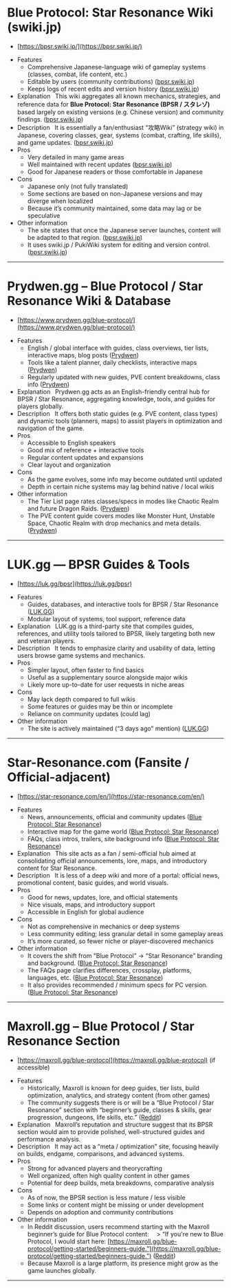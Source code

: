 # Blue Protocol: Star Resonance Wiki (swiki.jp)

* [https://bpsr.swiki.jp/](https://bpsr.swiki.jp/)

- Features
   - Comprehensive Japanese-language wiki of gameplay systems (classes, combat, life content, etc.)
   - Editable by users (community contributions) ([bpsr.swiki.jp][1])
   - Keeps logs of recent edits and version history ([bpsr.swiki.jp][1])
- Explanation
   This wiki aggregates all known mechanics, strategies, and reference data for **Blue Protocol: Star Resonance (BPSR / スタレゾ)** based largely on existing versions (e.g. Chinese version) and community findings. ([bpsr.swiki.jp][1])
- Description
   It is essentially a fan/enthusiast “攻略Wiki” (strategy wiki) in Japanese, covering classes, gear, systems (combat, crafting, life skills), and game updates. ([bpsr.swiki.jp][1])
- Pros
   - Very detailed in many game areas
   - Well maintained with recent updates ([bpsr.swiki.jp][1])
   - Good for Japanese readers or those comfortable in Japanese
- Cons
   - Japanese only (not fully translated)
   - Some sections are based on non-Japanese versions and may diverge when localized
   - Because it’s community maintained, some data may lag or be speculative
- Other information
   - The site states that once the Japanese server launches, content will be adapted to that region. ([bpsr.swiki.jp][1])
   - It uses swiki.jp / PukiWiki system for editing and version control. ([bpsr.swiki.jp][1])

---

# Prydwen.gg – Blue Protocol / Star Resonance Wiki & Database

* [https://www.prydwen.gg/blue-protocol/](https://www.prydwen.gg/blue-protocol/)

- Features
   - English / global interface with guides, class overviews, tier lists, interactive maps, blog posts ([Prydwen][2])
   - Tools like a talent planner, daily checklists, interactive maps ([Prydwen][2])
   - Regularly updated with new guides, PVE content breakdowns, class info ([Prydwen][3])
- Explanation
   Prydwen.gg acts as an English-friendly central hub for BPSR / Star Resonance, aggregating knowledge, tools, and guides for players globally.
- Description
   It offers both static guides (e.g. PVE content, class types) and dynamic tools (planners, maps) to assist players in optimization and navigation of the game.
- Pros
   - Accessible to English speakers
   - Good mix of reference + interactive tools
   - Regular content updates and expansions
   - Clear layout and organization
- Cons
   - As the game evolves, some info may become outdated until updated
   - Depth in certain niche systems may lag behind native / local wikis
- Other information
   - The Tier List page rates classes/specs in modes like Chaotic Realm and future Dragon Raids. ([Prydwen][4])
   - The PVE content guide covers modes like Monster Hunt, Unstable Space, Chaotic Realm with drop mechanics and meta details. ([Prydwen][3])

---

# LUK.gg — BPSR Guides & Tools

* [https://luk.gg/bpsr](https://luk.gg/bpsr)

- Features
   - Guides, databases, and interactive tools for BPSR / Star Resonance ([LUK.GG][5])
   - Modular layout of systems, tool support, reference data
- Explanation
   LUK.gg is a third-party site that compiles guides, references, and utility tools tailored to BPSR, likely targeting both new and veteran players.
- Description
   It tends to emphasize clarity and usability of data, letting users browse game systems and mechanics.
- Pros
   - Simpler layout, often faster to find basics
   - Useful as a supplementary source alongside major wikis
   - Likely more up-to-date for user requests in niche areas
- Cons
   - May lack depth compared to full wikis
   - Some features or guides may be thin or incomplete
   - Reliance on community updates (could lag)
- Other information
   - The site is actively maintained (“3 days ago” mention) ([LUK.GG][5])

---

# Star-Resonance.com (Fansite / Official-adjacent)

* [https://star-resonance.com/en/](https://star-resonance.com/en/)

- Features
   - News, announcements, official and community updates ([Blue Protocol: Star Resonance][6])
   - Interactive map for the game world ([Blue Protocol: Star Resonance][6])
   - FAQs, class intros, trailers, site background info ([Blue Protocol: Star Resonance][6])
- Explanation
   This site acts as a fan / semi-official hub aimed at consolidating official announcements, lore, maps, and introductory content for Star Resonance.
- Description
   It is less of a deep wiki and more of a portal: official news, promotional content, basic guides, and world visuals.
- Pros
   - Good for news, updates, lore, and official statements
   - Nice visuals, maps, and introductory support
   - Accessible in English for global audience
- Cons
   - Not as comprehensive in mechanics or deep systems
   - Less community editing; less granular detail in some gameplay areas
   - It’s more curated, so fewer niche or player-discovered mechanics
- Other information
   - It covers the shift from “Blue Protocol” → “Star Resonance” branding and background. ([Blue Protocol: Star Resonance][7])
   - The FAQs page clarifies differences, crossplay, platforms, languages, etc. ([Blue Protocol: Star Resonance][8])
   - It also provides recommended / minimum specs for PC version. ([Blue Protocol: Star Resonance][9])

---

# Maxroll.gg – Blue Protocol / Star Resonance Section

* [https://maxroll.gg/blue-protocol](https://maxroll.gg/blue-protocol) (if accessible)

- Features
   - Historically, Maxroll is known for deep guides, tier lists, build optimization, analytics, and strategy content (from other games)
   - The community suggests there is or will be a “Blue Protocol / Star Resonance” section with “beginner’s guide, classes & skills, gear progression, dungeons, life skills, etc.” ([Reddit][10])
- Explanation
   Maxroll’s reputation and structure suggest that its BPSR section would aim to provide polished, well-structured guides and performance analysis.
- Description
   It may act as a “meta / optimization” site, focusing heavily on builds, endgame, comparisons, and advanced systems.
- Pros
   - Strong for advanced players and theorycrafting
   - Well organized, often high quality content in other games
   - Potential for deep builds, meta breakdowns, comparative analysis
- Cons
   - As of now, the BPSR section is less mature / less visible
   - Some links or content might be missing or under development
   - Depends on adoption and community contributions
- Other information
   - In Reddit discussion, users recommend starting with the Maxroll beginner’s guide for Blue Protocol content:
    > “If you're new to Blue Protocol, I would start here: [https://maxroll.gg/blue-protocol/getting-started/beginners-guide.”](https://maxroll.gg/blue-protocol/getting-started/beginners-guide.”) ([Reddit][10])
   - Because Maxroll is a large platform, its presence might grow as the game launches globally.

---

[1]: https://bpsr.swiki.jp/?utm_source=chatgpt.com "Blue Protocol: Star Resonance(星痕共鸣 / スタレゾ) Wiki"
[2]: https://www.prydwen.gg/blue-protocol?utm_source=chatgpt.com "Blue Protocol: Star Resonance Wiki & Database"
[3]: https://www.prydwen.gg/blue-protocol/guides/pve-content?utm_source=chatgpt.com "Blue Protocol: Star Resonance"
[4]: https://www.prydwen.gg/blue-protocol/tier-list?utm_source=chatgpt.com "Class Tier List | Blue Protocol: Star Resonance"
[5]: https://luk.gg/bpsr?utm_source=chatgpt.com "Blue Protocol: Star Resonance Guides and Interactive Tools"
[6]: https://star-resonance.com/en/?utm_source=chatgpt.com "en - Blue Protocol: Star Resonance"
[7]: https://star-resonance.com/?utm_source=chatgpt.com "Blue Protocol: Star Resonance"
[8]: https://star-resonance.com/faqs/?utm_source=chatgpt.com "FAQs - Blue Protocol: Star Resonance"
[9]: https://star-resonance.com/blue-protocol-star-resonance-welcome-to-regnas/?utm_source=chatgpt.com "Blue Protocol: Star Resonance - Welcome to Regnas!"
[10]: https://www.reddit.com/r/BlueProtocolPC/comments/1nypnb9/blue_protocol_star_resonance_database_website/?utm_source=chatgpt.com "Blue Protocol: Star Resonance Database Website Launch"
